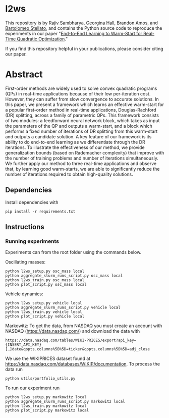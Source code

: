 # l2ws
This repository is by
[Rajiv Sambharya](https://rajivsambharya.github.io/),
[Georgina Hall](https://sites.google.com/view/georgina-hall),
[Brandon Amos](http://bamos.github.io/),
and [Bartolomeo Stellato](https://stellato.io/),
and contains the Python source code to
reproduce the experiments in our paper
"[End-to-End Learning to Warm-Start for Real-Time Quadratic Optimization]()."

If you find this repository helpful in your publications,
please consider citing our paper.

# Abstract
First-order methods are widely used to solve convex quadratic programs (QPs) in real-time applications because of their low per-iteration cost. 
However, they can suffer from slow convergence to accurate solutions. 
In this paper, we present a framework which learns an effective warm-start for a popular first-order method in real-time applications, Douglas-Rachford (DR) splitting, across a
family of parametric QPs. 
This framework consists of two modules: a feedforward neural network
block, which takes as input the parameters of the QP and outputs a warm-start, and a block which
performs a fixed number of iterations of DR splitting from this warm-start and outputs a candidate
solution. 
A key feature of our framework is its ability to do end-to-end learning as we differentiate through the DR iterations. 
To illustrate the effectiveness of our method, we provide generalization
bounds (based on Rademacher complexity) that improve with the number of training problems and
number of iterations simultaneously. 
We further apply our method to three real-time applications
and observe that, by learning good warm-starts, we are able to significantly reduce the number of
iterations required to obtain high-quality solutions.

## Dependencies
Install dependencies with
```
pip install -r requirements.txt
```

## Instructions
### Running experiments
Experiments can from the root folder using the commands below.

Oscillating masses:
```
python l2ws_setup.py osc_mass local
python aggregate_slurm_runs_script.py osc_mass local
python l2ws_train.py osc_mass local
python plot_script.py osc_mass local
```
Vehicle dynamics:
```
python l2ws_setup.py vehicle local
python aggregate_slurm_runs_script.py vehicle local
python l2ws_train.py vehicle local
python plot_script.py vehicle local
```
Markowitz:
To get the data, from NASDAQ you must create an account with NASDAQ (https://data.nasdaq.com/) and download the data with 
```
https://data.nasdaq.com/tables/WIKI-PRICES/export?api_key={INSERT_API_KEY}[…]date&qopts.columns%5B%5D=ticker&qopts.columns%5B%5D=adj_close
```

We use the WIKIPRICES dataset found at https://data.nasdaq.com/databases/WIKIP/documentation. To process the data run
```
python utils/portfolio_utils.py
```

To run our experiment run
```
python l2ws_setup.py markowitz local
python aggregate_slurm_runs_script.py markowitz local
python l2ws_train.py markowitz local
python plot_script.py markowitz local
```
